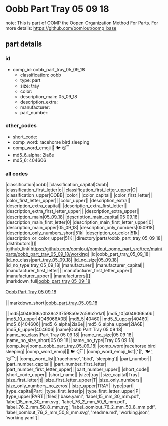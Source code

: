 # Oobb Part Tray 05 09 18  

note: This is part of OOMP the Oopen Organization Method For Parts. For more details: https://github.com/oomlout/oomp_base

##  part details





### id
* oomp_id: oobb_part_tray_05_09_18
  * classification: oobb
  * type: part
  * size: tray
  * color: 
  * description_main: 05_09_18
  * description_extra: 
  * manufacturer: 
  * part_number: 

### other_codes
* short_code: 
* oomp_word: racehorse bird sleeping
* oomp_word_emoji :racehorse: :bird: :sleeping:
* md5_6_alpha: 2ia6e
* md5_6: 404606

### all codes 
|classification|oobb|
|classification_capital|Oobb|
|classification_first_letter|o|
|classification_first_letter_upper|O|
|classification_upper|OOBB|
|color||
|color_capital||
|color_first_letter||
|color_first_letter_upper||
|color_upper||
|description_extra||
|description_extra_capital||
|description_extra_first_letter||
|description_extra_first_letter_upper||
|description_extra_upper||
|description_main|05_09_18|
|description_main_capital|05 09.18|
|description_main_first_letter|0|
|description_main_first_letter_upper|0|
|description_main_upper|05_09_18|
|description_only_numbers|050918|
|description_only_numbers_short|51k|
|description_or_color|51k|
|description_or_color_upper|51K|
|directory|parts/oobb_part_tray_05_09_18|
|distributors|[]|
|github_link|https://github.com/oomlout/oomlout_oomp_part_src/tree/main/parts/oobb_part_tray_05_09_18/working|
|id|oobb_part_tray_05_09_18|
|id_no_class|part_tray_05_09_18|
|id_no_size|05_09_18|
|id_no_type|tray_05_09_18|
|manufacturer||
|manufacturer_capital||
|manufacturer_first_letter||
|manufacturer_first_letter_upper||
|manufacturer_upper||
|manufacturers|[]|
|markdown_full|[oobb_part_tray_05_09_18](https://github.com/oomlout/oomlout_oomp_part_src/tree/main/parts/oobb_part_tray_05_09_18/working)<br>[](https://github.com/oomlout/oomlout_oomp_part_src/tree/main/parts/oobb_part_tray_05_09_18/working)<br>[Oobb Part Tray 05 09 18](https://github.com/oomlout/oomlout_oomp_part_src/tree/main/parts/oobb_part_tray_05_09_18/working)<br><br>|
|markdown_short|[oobb_part_tray_05_09_18](https://github.com/oomlout/oomlout_oomp_part_src/tree/main/parts/oobb_part_tray_05_09_18/working)<br><br>|
|md5|4046066a0b39c237598a0e2c59b2e1a1|
|md5_10|4046066a0b|
|md5_10_upper|4046066A0B|
|md5_5|40460|
|md5_5_upper|40460|
|md5_6|404606|
|md5_6_alpha|2ia6e|
|md5_6_alpha_upper|2IA6E|
|md5_6_upper|404606|
|name|Oobb Part Tray 05 09 18|
|name_no_class|Part Tray 05 09 18|
|name_no_size|05 09 18|
|name_no_size_short|05 09 18|
|name_no_type|Tray 05 09 18|
|oomp_key|oomp_oobb_part_tray_05_09_18|
|oomp_word|racehorse bird sleeping|
|oomp_word_emoji|:racehorse: :bird: :sleeping:|
|oomp_word_emoji_list|[':racehorse:', ':bird:', ':sleeping:']|
|oomp_word_list|['racehorse', 'bird', 'sleeping']|
|part_number||
|part_number_capital||
|part_number_first_letter||
|part_number_first_letter_upper||
|part_number_upper||
|short_code||
|short_code_upper||
|short_name||
|size|tray|
|size_capital|Tray|
|size_first_letter|t|
|size_first_letter_upper|T|
|size_only_numbers||
|size_only_numbers_no_zeros||
|size_upper|TRAY|
|type|part|
|type_capital|Part|
|type_first_letter|p|
|type_first_letter_upper|P|
|type_upper|PART|
|files|['base.yaml', 'label_15_mm_30_mm.pdf', 'label_15_mm_30_mm.svg', 'label_76_2_mm_50_8_mm.pdf', 'label_76_2_mm_50_8_mm.svg', 'label_oomlout_76_2_mm_50_8_mm.pdf', 'label_oomlout_76_2_mm_50_8_mm.svg', 'readme.md', 'working.json', 'working.yaml']|
